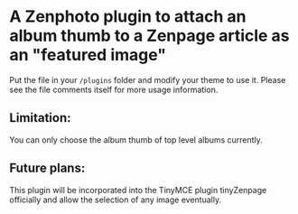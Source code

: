 A Zenphoto plugin to attach an album thumb to a Zenpage article as an "featured image"
=========================================================================================
Put the file in your `/plugins` folder and modify your theme to use it. Please see the file comments itself for more usage information.

Limitation: 
-----------
You can only choose the album thumb of top level albums currently.

Future plans: 
--------
This plugin will be incorporated into the TinyMCE plugin tinyZenpage officially and allow the selection of any image eventually.
